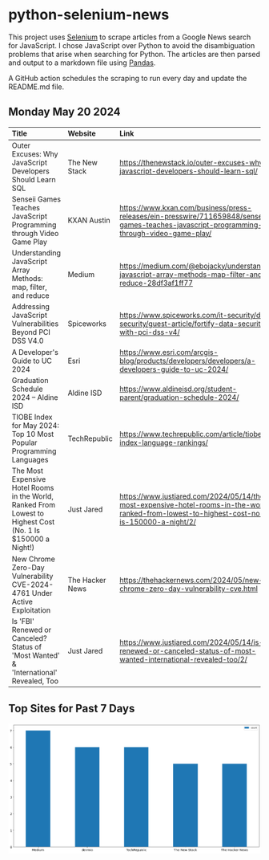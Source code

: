 # python-selenium-news

This project uses [Selenium](https://www.seleniumhq.org/) to scrape articles from a Google News search for JavaScript.
I chose JavaScript over Python to avoid the disambiguation problems that arise when searching for Python.
The articles are then parsed and output to a markdown file using [Pandas](https://pandas.pydata.org/).

A GitHub action schedules the scraping to run every day and update the README.md file.

## Monday May 20 2024


| Title                                                                                                       | Website         | Link                                                                                                                                          |
|:------------------------------------------------------------------------------------------------------------|:----------------|:----------------------------------------------------------------------------------------------------------------------------------------------|
| Outer Excuses: Why JavaScript Developers Should Learn SQL                                                   | The New Stack   | https://thenewstack.io/outer-excuses-why-javascript-developers-should-learn-sql/                                                              |
| Senseii Games Teaches JavaScript Programming through Video Game Play                                        | KXAN Austin     | https://www.kxan.com/business/press-releases/ein-presswire/711659848/senseii-games-teaches-javascript-programming-through-video-game-play/    |
| Understanding JavaScript Array Methods: map, filter, and reduce                                             | Medium          | https://medium.com/@ebojacky/understanding-javascript-array-methods-map-filter-and-reduce-28df3af1ff77                                        |
| Addressing JavaScript Vulnerabilities Beyond PCI DSS V4.0                                                   | Spiceworks      | https://www.spiceworks.com/it-security/data-security/guest-article/fortify-data-security-with-pci-dss-v4/                                     |
| A Developer's Guide to UC 2024                                                                              | Esri            | https://www.esri.com/arcgis-blog/products/developers/developers/a-developers-guide-to-uc-2024/                                                |
| Graduation Schedule 2024 – Aldine ISD                                                                       | Aldine ISD      | https://www.aldineisd.org/student-parent/graduation-schedule-2024/                                                                            |
| TIOBE Index for May 2024: Top 10 Most Popular Programming Languages                                         | TechRepublic    | https://www.techrepublic.com/article/tiobe-index-language-rankings/                                                                           |
| The Most Expensive Hotel Rooms in the World, Ranked From Lowest to Highest Cost (No. 1 Is $150000 a Night!) | Just Jared      | https://www.justjared.com/2024/05/14/the-most-expensive-hotel-rooms-in-the-world-ranked-from-lowest-to-highest-cost-no-1-is-150000-a-night/2/ |
| New Chrome Zero-Day Vulnerability CVE-2024-4761 Under Active Exploitation                                   | The Hacker News | https://thehackernews.com/2024/05/new-chrome-zero-day-vulnerability-cve.html                                                                  |
| Is 'FBI' Renewed or Canceled? Status of 'Most Wanted' & 'International' Revealed, Too                       | Just Jared      | https://www.justjared.com/2024/05/14/is-fbi-renewed-or-canceled-status-of-most-wanted-international-revealed-too/2/                           |
## Top Sites for Past 7 Days

![Graph of Top Sites](https://raw.githubusercontent.com/dan-mba/python-selenium-news/main/last-week.png)
